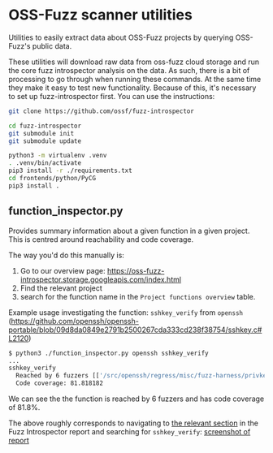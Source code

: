 # OSS-Fuzz scanner utilities

Utilities to easily extract data about OSS-Fuzz projects by querying OSS-Fuzz's
public data.

These utilities will download raw data from oss-fuzz cloud storage
and run the core fuzz introspector analysis on the data. As such, there is a
bit of processing to go through when running these commands. At the same time
they make it easy to test new functionality. Because of this, it's necessary
to set up fuzz-introspector first. You can use the instructions:

```bash
git clone https://github.com/ossf/fuzz-introspector

cd fuzz-introspector
git submodule init
git submodule update

python3 -m virtualenv .venv
. .venv/bin/activate
pip3 install -r ./requirements.txt
cd frontends/python/PyCG
pip3 install .
```

## function_inspector.py
Provides summary information about a given function in a given project. This
is centred around reachability and code coverage.

The way you'd do this manually is:

1) Go to our overview page: https://oss-fuzz-introspector.storage.googleapis.com/index.html
2) Find the relevant project
3) search for the function name in the `Project functions overview` table.

Example usage investigating the function: `sshkey_verify` from `openssh` (https://github.com/openssh/openssh-portable/blob/09d8da0849e2791b2500267cda333cd238f38754/sshkey.c#L2120)

```bash
$ python3 ./function_inspector.py openssh sshkey_verify
...
sshkey_verify
  Reached by 6 fuzzers [['/src/openssh/regress/misc/fuzz-harness/privkey_fuzz.cc', '/src/openssh/regress/misc/fuzz-harness/pubkey_fuzz.cc', '/src/openssh/regress/misc/fuzz-harness/sig_fuzz.cc', '/src/openssh/regress/misc/fuzz-harness/sshsig_fuzz.cc', '/src/openssh/regress/misc/fuzz-harness/agent_fuzz.cc', '/src/openssh/regress/misc/fuzz-harness/kex_fuzz.cc']]
  Code coverage: 81.818182
```

We can see the the function is reached by 6 fuzzers and has code coverage of
81.8%.

The above roughly corresponds to navigating to [the relevant section](https://storage.googleapis.com/oss-fuzz-introspector/openssh/inspector-report/20230402/fuzz_report.html#Project-functions-overview) in the
Fuzz Introspector report and searching for `sshkey_verify`:
[screenshot of report](/tools/oss-fuzz-scanner/openssh-verify-key.png)
